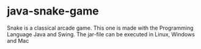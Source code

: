 # java-snake-game
Snake is a classical arcade game. This one is made with the Programming Language Java and Swing. The jar-file can be executed in Linux, Windows and Mac
